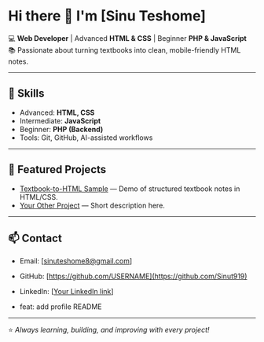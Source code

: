 # Hi there 👋 I'm [Sinu Teshome]

💻 **Web Developer** | Advanced **HTML & CSS** | Beginner **PHP & JavaScript**  
📚 Passionate about turning textbooks into clean, mobile-friendly HTML notes.  

---

## 🔧 Skills
- Advanced: **HTML, CSS**
- Intermediate: **JavaScript**
- Beginner: **PHP (Backend)**
- Tools: Git, GitHub, AI-assisted workflows

---

## 📌 Featured Projects
- [Textbook-to-HTML Sample](https://github.com/Sinut919/textbook-to-html-sample) — Demo of structured textbook notes in HTML/CSS.  
- [Your Other Project](https://github.com/Sinut919/REPO) — Short description here.  

---

## 📫 Contact
- Email: [sinuteshome8@gmail.com]  
- GitHub: [https://github.com/USERNAME](https://github.com/Sinut919)  
- LinkedIn: [[Your LinkedIn link](https://www.linkedin.com/in/sinu-teshome-572a12276?utm_source=share&utm_campaign=share_via&utm_content=profile&utm_medium=android_app)]

- feat: add profile README

---

⭐ *Always learning, building, and improving with every project!*
